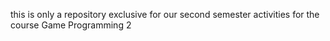 this is only a repository exclusive for our second semester activities for the course Game Programming 2
